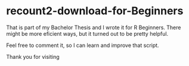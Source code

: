 # recount2-download-for-Beginners

That is part of my Bachelor Thesis and I wrote it for R Beginners.
There might be more eficient ways, but it turned out to be pretty helpful.

Feel free to comment it, so I can learn and improve that script.

Thank you for visiting
